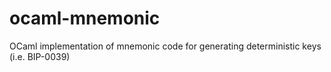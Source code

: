 # ocaml-mnemonic
OCaml implementation of mnemonic code for generating deterministic keys (i.e. BIP-0039)
